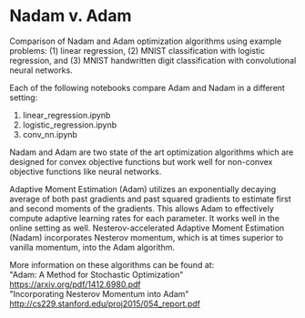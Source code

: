 # Nadam v. Adam
Comparison of Nadam and Adam optimization algorithms using example problems: (1) linear regression, (2) MNIST classification with logistic regression, and (3) MNIST handwritten digit classification with convolutional neural networks.

Each of the following notebooks compare Adam and Nadam in a different setting:
1) linear_regression.ipynb
2) logistic_regression.ipynb
3) conv_nn.ipynb

Nadam and Adam are two state of the art optimization algorithms which are designed for convex objective functions but work well for non-convex objective functions like neural networks.

Adaptive Moment Estimation (Adam) utilizes an exponentially decaying average of both past gradients and past squared gradients to estimate first and second moments of the gradients. This allows Adam to effectively compute adaptive learning rates for each parameter. It works well in the online setting as well.
Nesterov-accelerated Adaptive Moment Estimation (Nadam) incorporates Nesterov momentum, which is at times superior to vanilla momentum, into the Adam algorithm.

More information on these algorithms can be found at:
<br />
"Adam: A Method for Stochastic Optimization"
https://arxiv.org/pdf/1412.6980.pdf
<br />
"Incorporating Nesterov Momentum into Adam" 
http://cs229.stanford.edu/proj2015/054_report.pdf
